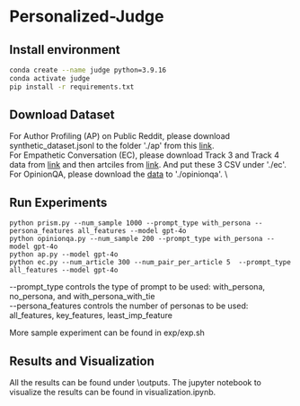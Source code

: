 # Personalized-Judge

## Install environment
```bash
conda create --name judge python=3.9.16
conda activate judge
pip install -r requirements.txt
```

## Download Dataset
For Author Profiling (AP) on Public Reddit, please download synthetic_dataset.jsonl to the folder './ap' from this [link](https://github.com/eth-sri/llmprivacy/tree/main/data/synthetic). \
For Empathetic Conversation (EC), please download Track 3 and Track 4 data from [link](https://codalab.lisn.upsaclay.fr/competitions/18810#learn_the_details-datasets) and then artciles from [link](https://drive.google.com/file/d/1A-7XiLxqOiibZtyDzTkHejsCtnt55atZ/view). And put these 3 CSV under './ec'. \
For OpinionQA, please download the [data](https://worksheets.codalab.org/worksheets/0x6fb693719477478aac73fc07db333f69) to './opinionqa'. \

## Run Experiments
```
python prism.py --num_sample 1000 --prompt_type with_persona --persona_features all_features --model gpt-4o
python opinionqa.py --num_sample 200 --prompt_type with_persona --model gpt-4o
python ap.py --model gpt-4o
python ec.py --num_article 300 --num_pair_per_article 5  --prompt_type all_features --model gpt-4o
```
--prompt_type controls the type of prompt to be used: with_persona, no_persona, and with_persona_with_tie\
--persona_features controls the number of personas to be used: all_features, key_features, least_imp_feature

More sample experiment can be found in exp/exp.sh

## Results and Visualization
All the results can be found under \outputs. The jupyter notebook to visualize the results can be found in visualization.ipynb.

